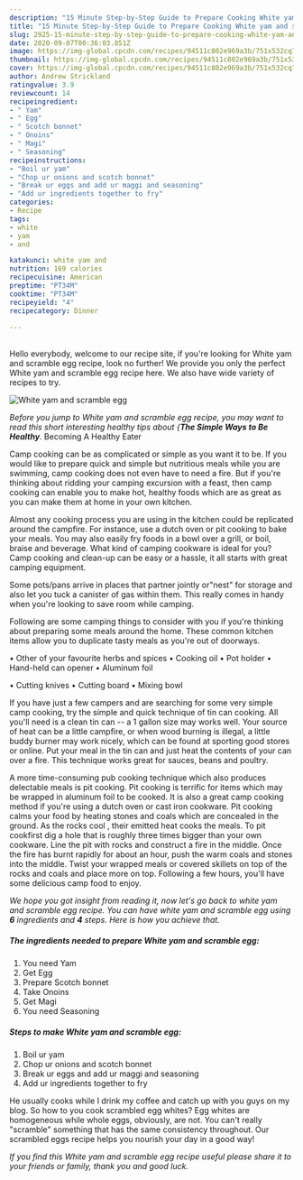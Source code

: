 ```yaml
---
description: "15 Minute Step-by-Step Guide to Prepare Cooking White yam and scramble egg"
title: "15 Minute Step-by-Step Guide to Prepare Cooking White yam and scramble egg"
slug: 2925-15-minute-step-by-step-guide-to-prepare-cooking-white-yam-and-scramble-egg
date: 2020-09-07T00:36:03.851Z
image: https://img-global.cpcdn.com/recipes/94511c802e969a3b/751x532cq70/white-yam-and-scramble-egg-recipe-main-photo.jpg
thumbnail: https://img-global.cpcdn.com/recipes/94511c802e969a3b/751x532cq70/white-yam-and-scramble-egg-recipe-main-photo.jpg
cover: https://img-global.cpcdn.com/recipes/94511c802e969a3b/751x532cq70/white-yam-and-scramble-egg-recipe-main-photo.jpg
author: Andrew Strickland
ratingvalue: 3.9
reviewcount: 14
recipeingredient:
- " Yam"
- " Egg"
- " Scotch bonnet"
- " Onoins"
- " Magi"
- " Seasoning"
recipeinstructions:
- "Boil ur yam"
- "Chop ur onions and scotch bonnet"
- "Break ur eggs and add ur maggi and seasoning"
- "Add ur ingredients together to fry"
categories:
- Recipe
tags:
- white
- yam
- and

katakunci: white yam and 
nutrition: 169 calories
recipecuisine: American
preptime: "PT34M"
cooktime: "PT34M"
recipeyield: "4"
recipecategory: Dinner

---
```

<br>
Hello everybody, welcome to our recipe site, if you're looking for White yam and scramble egg recipe, look no further! We provide you only the perfect White yam and scramble egg recipe here. We also have wide variety of recipes to try.
<br>


![White yam and scramble egg](https://img-global.cpcdn.com/recipes/94511c802e969a3b/751x532cq70/white-yam-and-scramble-egg-recipe-main-photo.jpg)

<i>Before you jump to White yam and scramble egg recipe, you may want to read this short interesting healthy tips about {<strong>The Simple Ways to Be Healthy</strong>.</i>
Becoming A Healthy Eater

    
Camp cooking can be as complicated or simple as you want it to be. If you would like to prepare quick and simple but nutritious meals while you are swimming, camp cooking does not even have to need a fire. But if you're thinking about ridding your camping excursion with a feast, then camp cooking can enable you to make hot, healthy foods which are as great as you can make them at home in your own kitchen.

 Almost any cooking process you are using in the kitchen could be replicated around the campfire. For instance, use a dutch oven or pit cooking to bake your meals. You may also easily fry foods in a bowl over a grill, or boil, braise and beverage. What kind of camping cookware is ideal for you? Camp cooking and clean-up can be easy or a hassle, it all starts with great camping equipment.

Some pots/pans arrive in places that partner jointly or"nest" for storage and also let you tuck a canister of gas within them. This really comes in handy when you're looking to save room while camping.

Following are some camping things to consider with you if you're thinking about preparing some meals around the home. These common kitchen items allow you to duplicate tasty meals as you're out of doorways.


• Other of your favourite herbs and spices
• Cooking oil
• Pot holder
• Hand-held can opener
• Aluminum foil

• Cutting knives
• Cutting board
• Mixing bowl


If you have just a few campers and are searching for some very simple camp cooking, try the simple and quick technique of tin can cooking. All you'll need is a clean tin can -- a 1 gallon size may works well. Your source of heat can be a little campfire, or when wood burning is illegal, a little buddy burner may work nicely, which can be found at sporting good stores or online. Put your meal in the tin can and just heat the contents of your can over a fire.  This technique works great for sauces, beans and poultry.

A more time-consuming pub cooking technique which also produces delectable meals is pit cooking. Pit cooking is terrific for items which may be wrapped in aluminum foil to be cooked.  It is also a great camp cooking method if you're using a dutch oven or cast iron cookware. Pit cooking calms your food by heating stones and coals which are concealed in the ground. As the rocks cool , their emitted heat cooks the meals. To pit cookfirst dig a hole that is roughly three times bigger than your own cookware. Line the pit with rocks and construct a fire in the middle. Once the fire has burnt rapidly for about an hour, push the warm coals and stones into the middle. Twist your wrapped meals or covered skillets on top of the rocks and coals and place more on top. Following a few hours, you'll have some delicious camp food to enjoy.


<i>We hope you got insight from reading it, now let's go back to white yam and scramble egg recipe. You can have white yam and scramble egg using <strong>6</strong> ingredients and <strong>4</strong> steps. Here is how you achieve that.
</i>

##### The ingredients needed to prepare White yam and scramble egg:

1. You need  Yam
1. Get  Egg
1. Prepare  Scotch bonnet
1. Take  Onoins
1. Get  Magi
1. You need  Seasoning


##### Steps to make White yam and scramble egg:

1. Boil ur yam
1. Chop ur onions and scotch bonnet
1. Break ur eggs and add ur maggi and seasoning
1. Add ur ingredients together to fry


He usually cooks while I drink my coffee and catch up with you guys on my blog. So how to you cook scrambled egg whites? Egg whites are homogeneous while whole eggs, obviously, are not. You can&#39;t really &#34;scramble&#34; something that has the same consistency throughout. Our scrambled eggs recipe helps you nourish your day in a good way! 

<i>If you find this White yam and scramble egg recipe useful please share it to your friends or family, thank you and good luck.</i>
